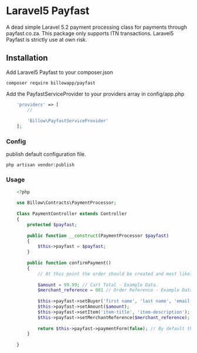 # Laravel5 Payfast

A dead simple Laravel 5.2 payment processing class for payments through payfast.co.za. This package only supports ITN transactions. Laravel5 Payfast is strictly use at own risk.

## Installation

Add Laravel5 Payfast to your composer.json


    composer require billowapp/payfast


Add the PayfastServiceProvider to your providers array in config/app.php

```php
    'providers' => [
        //
        
        'Billow\PayfastServiceProvider'
    ];
```    
### Config
publish default configuration file.

    php artisan vendor:publish

### Usage

```php
    <?php
    
    use Billow\Contracts\PaymentProcessor;
    
    Class PaymentController extends Controller
    {
        protected $payfast;
        
        public function __construct(PaymentProcessor $payfast)
        {
            $this->payfast = $payfast;
        }
        
        public function confirmPayment()
        {
            // At this point the order should be created and most likely set to a status of pending.    
    
            $amount = 99.99; // Cart Total - Example Data.
            $merchant_reference = 001 // Order Reference - Example Data.
    
            $this->payfast->setBuyer('first name', 'last name', 'email');
            $this->payfast->setAmount($amount);
            $this->payfast->setItem('item-title', 'item-description');
            $this->payfast->setMerchantReference($merchant_reference);
    
            return $this->payfast->paymentForm(false); // By default the form will return with a submit button. Set to false to exclude the submit button (handy for ajax form submissions).
        }
            
    }
    
```    
